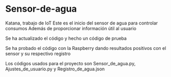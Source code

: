 # Sensor-de-agua
Katana, trabajo de IoT
Este es el inicio del sensor de agua para controlar consumos
Además de proporcionar información útil al usuario

Se ha actualizado el código y hecho un código de prueba

Se ha probado el código con la Raspberry dando resultados positivos con el sensor y su respectivo registro

Los códigos usados para el proyecto son Sensor_de_agua.py, Ajustes_de_usuario.py y Registro_de_agua.json
